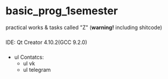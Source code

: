 # basic_prog_1semester
practical works &amp; tasks called "Z" (**warning!** including shitcode)
###
IDE: Qt Creator 4.10.2(GCC 9.2.0)
###
- ul Contatcs:
    + ul  vk
    + ul telegram
